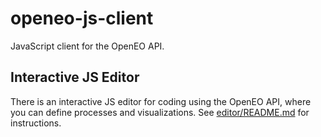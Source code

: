 # openeo-js-client
JavaScript client for the OpenEO API.

## Interactive JS Editor

There is an interactive JS editor for coding using the OpenEO API, where you can
define processes and visualizations.
See [editor/README.md](src/editor/README.md) for instructions.
